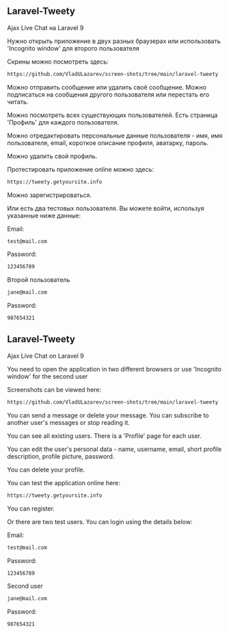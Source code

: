 ## Laravel-Tweety

Ajax Live Chat на Laravel 9

Нужно открыть приложение в двух разных браузерах или использовать 'Incognito window' для второго пользователя

Скрины можно посмотреть здесь:

```bash
https://github.com/VladULazarev/screen-shots/tree/main/laravel-tweety
```

Можно отправить сообщение или удалить своё сообщение. Можно подписаться на сообщения другого пользователя или перестать его читать.

Можно посмотреть всех существующих пользователей. Есть страница 'Профиль' для
каждого пользователя.

Можно отредактировать персональные данные пользователя - имя, имя пользователя, email,
короткое описание профиля, аватарку, пароль.

Можно удалить свой профиль.

Протестировать приложение online можно здесь:

```bash
https://tweety.getyoursite.info
```

Можно зарегистрироваться.

Или есть два тестовых пользователя. Вы можете войти, используя указанные ниже данные:

Email:

```bash
test@mail.com
```

Password:

```bash
123456789
```

Второй пользователь

```bash
jane@mail.com
```

Password:

```bash
987654321
```

## Laravel-Tweety

Ajax Live Chat on Laravel 9

You need to open the application in two different browsers or use 'Incognito window' for the second user

Screenshots can be viewed here:

```bash
https://github.com/VladULazarev/screen-shots/tree/main/laravel-tweety
```

You can send a message or delete your message. You can subscribe to another user's messages or stop reading it.

You can see all existing users. There is a 'Profile' page for
each user.

You can edit the user's personal data - name, username, email,
short profile description, profile picture, password.

You can delete your profile.

You can test the application online here:

```bash
https://tweety.getyoursite.info
```

You can register.

Or there are two test users. You can login using the details below:

Email:

```bash
test@mail.com
```

Password:

```bash
123456789
```

Second user

```bash
jane@mail.com
```

Password:

```bash
987654321
```